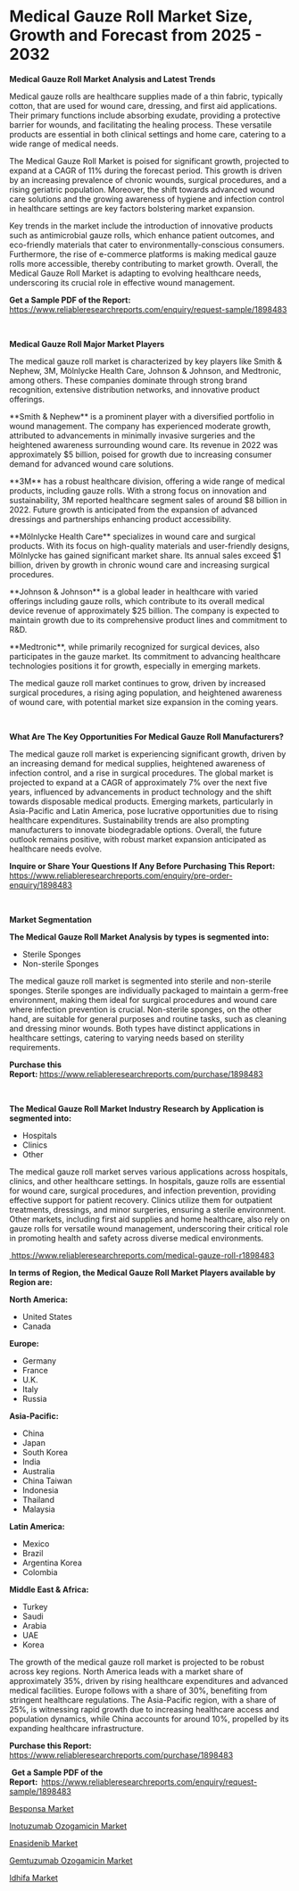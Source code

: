 <p><h1>Medical Gauze Roll Market Size, Growth and Forecast from 2025 - 2032</h1></p><p><strong>Medical Gauze Roll Market Analysis and Latest Trends</strong></p>
<p><p>Medical gauze rolls are healthcare supplies made of a thin fabric, typically cotton, that are used for wound care, dressing, and first aid applications. Their primary functions include absorbing exudate, providing a protective barrier for wounds, and facilitating the healing process. These versatile products are essential in both clinical settings and home care, catering to a wide range of medical needs.</p><p>The Medical Gauze Roll Market is poised for significant growth, projected to expand at a CAGR of 11% during the forecast period. This growth is driven by an increasing prevalence of chronic wounds, surgical procedures, and a rising geriatric population. Moreover, the shift towards advanced wound care solutions and the growing awareness of hygiene and infection control in healthcare settings are key factors bolstering market expansion.</p><p>Key trends in the market include the introduction of innovative products such as antimicrobial gauze rolls, which enhance patient outcomes, and eco-friendly materials that cater to environmentally-conscious consumers. Furthermore, the rise of e-commerce platforms is making medical gauze rolls more accessible, thereby contributing to market growth. Overall, the Medical Gauze Roll Market is adapting to evolving healthcare needs, underscoring its crucial role in effective wound management.</p></p>
<p><strong>Get a Sample PDF of the Report:&nbsp;</strong> <a href="https://www.reliableresearchreports.com/enquiry/request-sample/1898483?utm_campaign=11&utm_medium=2&utm_source=Github&utm_content=ia&utm_term=08032025&utm_id=medical-gauze-roll">https://www.reliableresearchreports.com/enquiry/request-sample/1898483</a></p>
<p>&nbsp;</p>
<p><strong>Medical Gauze Roll Major Market Players</strong></p>
<p><p>The medical gauze roll market is characterized by key players like Smith & Nephew, 3M, Mölnlycke Health Care, Johnson & Johnson, and Medtronic, among others. These companies dominate through strong brand recognition, extensive distribution networks, and innovative product offerings.</p><p>**Smith & Nephew** is a prominent player with a diversified portfolio in wound management. The company has experienced moderate growth, attributed to advancements in minimally invasive surgeries and the heightened awareness surrounding wound care. Its revenue in 2022 was approximately $5 billion, poised for growth due to increasing consumer demand for advanced wound care solutions.</p><p>**3M** has a robust healthcare division, offering a wide range of medical products, including gauze rolls. With a strong focus on innovation and sustainability, 3M reported healthcare segment sales of around $8 billion in 2022. Future growth is anticipated from the expansion of advanced dressings and partnerships enhancing product accessibility.</p><p>**Mölnlycke Health Care** specializes in wound care and surgical products. With its focus on high-quality materials and user-friendly designs, Mölnlycke has gained significant market share. Its annual sales exceed $1 billion, driven by growth in chronic wound care and increasing surgical procedures.</p><p>**Johnson & Johnson** is a global leader in healthcare with varied offerings including gauze rolls, which contribute to its overall medical device revenue of approximately $25 billion. The company is expected to maintain growth due to its comprehensive product lines and commitment to R&D.</p><p>**Medtronic**, while primarily recognized for surgical devices, also participates in the gauze market. Its commitment to advancing healthcare technologies positions it for growth, especially in emerging markets.</p><p>The medical gauze roll market continues to grow, driven by increased surgical procedures, a rising aging population, and heightened awareness of wound care, with potential market size expansion in the coming years.</p></p>
<p>&nbsp;</p>
<p><strong>What Are The Key Opportunities For Medical Gauze Roll Manufacturers?</strong></p>
<p><p>The medical gauze roll market is experiencing significant growth, driven by an increasing demand for medical supplies, heightened awareness of infection control, and a rise in surgical procedures. The global market is projected to expand at a CAGR of approximately 7% over the next five years, influenced by advancements in product technology and the shift towards disposable medical products. Emerging markets, particularly in Asia-Pacific and Latin America, pose lucrative opportunities due to rising healthcare expenditures. Sustainability trends are also prompting manufacturers to innovate biodegradable options. Overall, the future outlook remains positive, with robust market expansion anticipated as healthcare needs evolve.</p></p>
<p><strong>Inquire or Share Your Questions If Any Before Purchasing This Report:</strong> <a href="https://www.reliableresearchreports.com/enquiry/pre-order-enquiry/1898483?utm_campaign=11&utm_medium=2&utm_source=Github&utm_content=ia&utm_term=08032025&utm_id=medical-gauze-roll">https://www.reliableresearchreports.com/enquiry/pre-order-enquiry/1898483</a></p>
<p>&nbsp;</p>
<p><strong>Market Segmentation</strong></p>
<p><strong>The Medical Gauze Roll Market Analysis by types is segmented into:</strong></p>
<p><ul><li>Sterile Sponges</li><li>Non-sterile Sponges</li></ul></p>
<p><p>The medical gauze roll market is segmented into sterile and non-sterile sponges. Sterile sponges are individually packaged to maintain a germ-free environment, making them ideal for surgical procedures and wound care where infection prevention is crucial. Non-sterile sponges, on the other hand, are suitable for general purposes and routine tasks, such as cleaning and dressing minor wounds. Both types have distinct applications in healthcare settings, catering to varying needs based on sterility requirements.</p></p>
<p><strong>Purchase this Report:&nbsp;</strong><a href="https://www.reliableresearchreports.com/purchase/1898483?utm_campaign=11&utm_medium=2&utm_source=Github&utm_content=ia&utm_term=08032025&utm_id=medical-gauze-roll">https://www.reliableresearchreports.com/purchase/1898483</a></p>
<p>&nbsp;</p>
<p><strong>The Medical Gauze Roll Market Industry Research by Application is segmented into:</strong></p>
<p><ul><li>Hospitals</li><li>Clinics</li><li>Other</li></ul></p>
<p><p>The medical gauze roll market serves various applications across hospitals, clinics, and other healthcare settings. In hospitals, gauze rolls are essential for wound care, surgical procedures, and infection prevention, providing effective support for patient recovery. Clinics utilize them for outpatient treatments, dressings, and minor surgeries, ensuring a sterile environment. Other markets, including first aid supplies and home healthcare, also rely on gauze rolls for versatile wound management, underscoring their critical role in promoting health and safety across diverse medical environments.</p></p>
<p><a href="https://www.reliableresearchreports.com/medical-gauze-roll-r1898483?utm_campaign=11&utm_medium=2&utm_source=Github&utm_content=ia&utm_term=08032025&utm_id=medical-gauze-roll">&nbsp;https://www.reliableresearchreports.com/medical-gauze-roll-r1898483</a></p>
<p><strong>In terms of Region, the Medical Gauze Roll Market Players available by Region are:</strong></p>
<p>
    <p> <strong> North America: </strong>
        <ul>
            <li>United States</li>
            <li>Canada</li>
        </ul>
        </p> 
    <p> <strong> Europe: </strong>
        <ul>
            <li>Germany</li>
            <li>France</li>
            <li>U.K.</li>
            <li>Italy</li>
            <li>Russia</li>
        </ul>
        </p> 
    <p> <strong> Asia-Pacific: </strong>
        <ul>
            <li>China</li>
            <li>Japan</li>
            <li>South Korea</li>
            <li>India</li>
            <li>Australia</li>
            <li>China Taiwan</li>
            <li>Indonesia</li>
            <li>Thailand</li>
            <li>Malaysia</li>
        </ul>
        </p> 
    <p> <strong> Latin America: </strong>
        <ul>
            <li>Mexico</li>
            <li>Brazil</li>
            <li>Argentina Korea</li>
            <li>Colombia</li>
        </ul>
        </p> 
    <p> <strong> Middle East & Africa: </strong>
        <ul>
            <li>Turkey</li>
            <li>Saudi</li>
            <li>Arabia</li>
            <li>UAE</li>
            <li>Korea</li>
        </ul>
    </p>
    </p>
<p><p>The growth of the medical gauze roll market is projected to be robust across key regions. North America leads with a market share of approximately 35%, driven by rising healthcare expenditures and advanced medical facilities. Europe follows with a share of 30%, benefiting from stringent healthcare regulations. The Asia-Pacific region, with a share of 25%, is witnessing rapid growth due to increasing healthcare access and population dynamics, while China accounts for around 10%, propelled by its expanding healthcare infrastructure.</p></p>
<p><strong>Purchase this Report: </strong><a href="https://www.reliableresearchreports.com/purchase/1898483?utm_campaign=11&utm_medium=2&utm_source=Github&utm_content=ia&utm_term=08032025&utm_id=medical-gauze-roll">https://www.reliableresearchreports.com/purchase/1898483</a></p>
<p>&nbsp;<strong>Get a Sample PDF of the Report:&nbsp;&nbsp;</strong><a href="https://www.reliableresearchreports.com/enquiry/request-sample/1898483?utm_campaign=11&utm_medium=2&utm_source=Github&utm_content=ia&utm_term=08032025&utm_id=medical-gauze-roll">https://www.reliableresearchreports.com/enquiry/request-sample/1898483</a></p>
<p><strong></strong></p>
<p><p><a href="https://github.com/achilekirwan/Market-Research-Report-List-1/blob/main/besponsa-market.md?utm_campaign=11&utm_medium=2&utm_source=Github&utm_content=ia&utm_term=08032025&utm_id=medical-gauze-roll">Besponsa Market</a></p><p><a href="https://github.com/yosenadhler/Market-Research-Report-List-1/blob/main/inotuzumab-ozogamicin-market.md?utm_campaign=11&utm_medium=2&utm_source=Github&utm_content=ia&utm_term=08032025&utm_id=medical-gauze-roll">Inotuzumab Ozogamicin Market</a></p><p><a href="https://github.com/bettysbozer/Market-Research-Report-List-1/blob/main/enasidenib-market.md?utm_campaign=11&utm_medium=2&utm_source=Github&utm_content=ia&utm_term=08032025&utm_id=medical-gauze-roll">Enasidenib Market</a></p><p><a href="https://github.com/roceljiabur/Market-Research-Report-List-1/blob/main/gemtuzumab-ozogamicin-market.md?utm_campaign=11&utm_medium=2&utm_source=Github&utm_content=ia&utm_term=08032025&utm_id=medical-gauze-roll">Gemtuzumab Ozogamicin Market</a></p><p><a href="https://github.com/safurdorthu8/Market-Research-Report-List-1/blob/main/idhifa-market.md?utm_campaign=11&utm_medium=2&utm_source=Github&utm_content=ia&utm_term=08032025&utm_id=medical-gauze-roll">Idhifa Market</a></p></p>